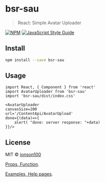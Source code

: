 # bsr-sau

> React: Simple Avatar Uploader

[![NPM](https://img.shields.io/npm/v/bsr-sau.svg)](https://www.npmjs.com/package/bsr-sau) [![JavaScript Style Guide](https://img.shields.io/badge/code_style-standard-brightgreen.svg)](https://standardjs.com)

## Install

```bash
npm install --save bsr-sau
```

## Usage

```tsx
import React, { Component } from 'react'
import AvatarUploader from 'bsr-sau'
import 'bsr-sau/dist/index.css'

<AvatarUploader
canvasSize=200
url='/ContentApi/AvatarUpload'
done={(data)=>{
    alert( "done: server response: "+data)
}}/>

```

## License

MIT © [ionson100](https://github.com/ionson100)

[Props, Function](https://ionson100.github.io/wwwroot/index.html#mode=bsrsau&page=bsrsau&state=true).

[Examples, Help pages](https://ionson100.github.io/wwwroot/index.html#mode=bsrsau&page=3-5).
